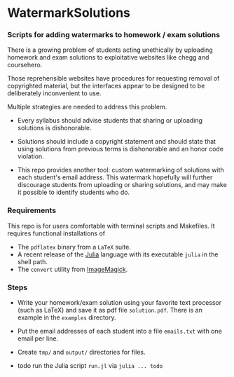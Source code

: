 # WatermarkSolutions

### Scripts for adding watermarks to homework / exam solutions

There is a growing problem
of students acting unethically
by uploading homework and exam solutions
to exploitative websites like chegg and coursehero.

Those reprehensible websites have procedures
for requesting removal of copyrighted material,
but the interfaces appear to be designed
to be deliberately inconvenient to use.

Multiple strategies are needed to address this problem.
* Every syllabus should advise students
that sharing or uploading solutions is dishonorable.
* Solutions should include a copyright statement
and should state that using solutions from previous terms
is dishonorable and an honor code violation.

* This repo provides another tool:
custom watermarking of solutions
with each student's email address.
This watermark hopefully will further discourage students
from uploading or sharing solutions,
and may make it possible to identify students who do.


### Requirements

This repo is for users comfortable with terminal scripts and Makefiles.
It requires functional installations of
* The `pdflatex` binary from a `LaTeX` suite.
* A recent release of the [Julia](julialang.org) language
with its executable `julia` in the shell path.
* The `convert` utility from [ImageMagick](https://imagemagick.org).


### Steps

* Write your homework/exam solution using your favorite text processor
(such as LaTeX) and save it as pdf file `solution.pdf`.
There is an example in the `examples` directory.

* Put the email addresses of each student into a file `emails.txt`
with one email per line.

* Create `tmp/` and `output/` directories for files.

* todo run the Julia script `run.jl` via `julia ... todo`
